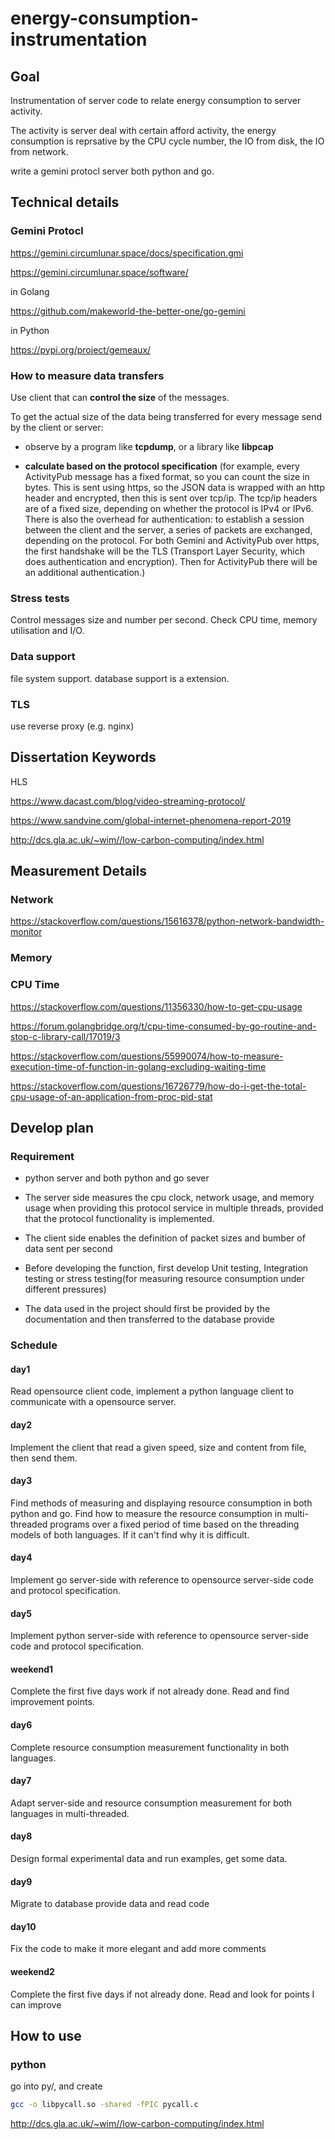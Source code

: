 # energy-consumption-instrumentation

## Goal

Instrumentation of server code to relate energy consumption to server activity.

The activity is server deal with certain afford activity, the energy consumption is reprsative by the CPU cycle number, the IO from disk, the IO from network.

write a gemini protocl server both python and go.

## Technical details

### Gemini Protocl

<https://gemini.circumlunar.space/docs/specification.gmi>

<https://gemini.circumlunar.space/software/>

in Golang

<https://github.com/makeworld-the-better-one/go-gemini>

in Python

<https://pypi.org/project/gemeaux/>

### How to measure data transfers

Use client that can **control the size** of the messages.

To get the actual size of the data being transferred for every message send by the client or server:

* observe by a program like **tcpdump**, or a library like **libpcap**

* **calculate based on the protocol specification** (for example, every ActivityPub message has a fixed format, so you can count the size in bytes. This is sent using https, so the JSON data is wrapped with an http header and encrypted, then this is sent over tcp/ip. The tcp/ip headers are of a fixed size, depending on whether the protocol is IPv4 or IPv6. There is also the overhead for authentication: to establish a session between the client and the server, a series of packets are exchanged, depending on the protocol. For both Gemini and ActivityPub over https, the first handshake will be the TLS (Transport Layer Security, which does authentication and encryption). Then for ActivityPub there will be an additional authentication.)

### Stress tests

Control messages size and number per second. Check CPU time, memory utilisation and I/O.

### Data support

file system support. database support is a extension.

### TLS

use reverse proxy (e.g. nginx)

## Dissertation Keywords

HLS

<https://www.dacast.com/blog/video-streaming-protocol/>

<https://www.sandvine.com/global-internet-phenomena-report-2019>

<http://dcs.gla.ac.uk/~wim//low-carbon-computing/index.html>

## Measurement Details

### Network

<https://stackoverflow.com/questions/15616378/python-network-bandwidth-monitor>

### Memory

### CPU Time

<https://stackoverflow.com/questions/11356330/how-to-get-cpu-usage>

<https://forum.golangbridge.org/t/cpu-time-consumed-by-go-routine-and-stop-c-library-call/17019/3>

<https://stackoverflow.com/questions/55990074/how-to-measure-execution-time-of-function-in-golang-excluding-waiting-time>

<https://stackoverflow.com/questions/16726779/how-do-i-get-the-total-cpu-usage-of-an-application-from-proc-pid-stat>

## Develop plan

### Requirement

* python server and both python and go sever
* The server side measures the cpu clock, network usage, and memory usage when providing this protocol service in multiple threads, provided that the protocol functionality is implemented.

* The client side enables the definition of packet sizes and bumber of data sent per second
* Before developing the function, first develop Unit testing, Integration testing or stress testing(for measuring resource consumption under different pressures)
* The data used in the project should first be provided by the documentation and then transferred to the database provide

### Schedule

#### day1

Read opensource client code, implement a python language client to communicate with a opensource server.

#### day2

Implement the client that read a given speed, size and content from file, then send them.

#### day3

Find methods of measuring and displaying resource consumption in both python and go. Find how to measure the resource consumption in multi-threaded programs over a fixed period of time based on the threading models of both languages. If it can't find why it is difficult.

#### day4

Implement go server-side with reference to opensource server-side code and protocol specification.

#### day5

Implement python server-side with reference to opensource server-side code and protocol specification.

#### weekend1

Complete the first five days work if not already done. Read and find improvement points.

#### day6

Complete resource consumption measurement functionality in both languages.

#### day7

Adapt server-side and resource consumption measurement for both languages in multi-threaded.

#### day8

Design formal experimental data and run examples, get some data.

#### day9

Migrate to database provide data and read code

#### day10

Fix the code to make it more elegant and add more comments

#### weekend2

Complete the first five days if not already done. Read and look for points I can improve

## How to use

### python

go into py/, and create

```sh
gcc -o libpycall.so -shared -fPIC pycall.c
```

<http://dcs.gla.ac.uk/~wim//low-carbon-computing/index.html>
